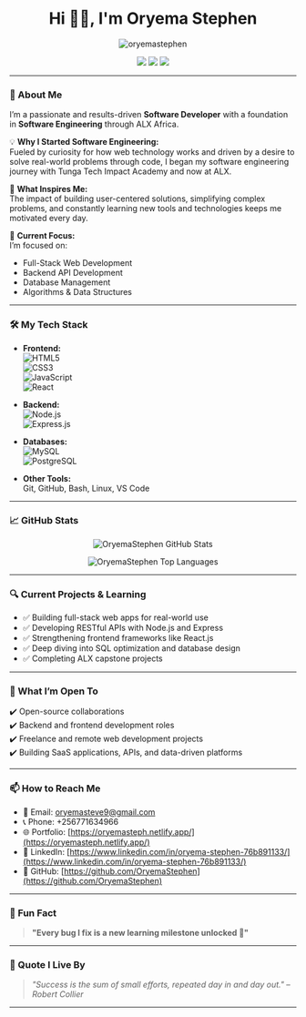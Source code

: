 <h1 align="center">Hi 👋🏾, I'm Oryema Stephen</h1>

<p align="center">
  <img src="[https://komarev.com/ghpvc/?username=OryemaStephen&label=Profile%20views&color=0e75b6&style=flat](https://oryemasteph.netlify.app/assets/oryema-CktErTD0.jpg)" alt="oryemastephen" />
</p>

<p align="center">
  <a href="mailto:oryemasteve9@gmail.com"><img src="https://img.shields.io/badge/Email-D14836?style=for-the-badge&logo=gmail&logoColor=white"/></a>
  <a href="https://www.linkedin.com/in/oryema-stephen-76b891133/" target="_blank"><img src="https://img.shields.io/badge/LinkedIn-0A66C2?style=for-the-badge&logo=linkedin&logoColor=white"/></a>
  <a href="https://oryemasteph.netlify.app/" target="_blank"><img src="https://img.shields.io/badge/Portfolio-12100E?style=for-the-badge&logo=githubpages&logoColor=white"/></a>
</p>

---

### 🚀 About Me  

I’m a passionate and results-driven **Software Developer** with a foundation in **Software Engineering** through ALX Africa.  

💡 **Why I Started Software Engineering:**  
Fueled by curiosity for how web technology works and driven by a desire to solve real-world problems through code, I began my software engineering journey with Tunga Tech Impact Academy and now at ALX.  

🌟 **What Inspires Me:**  
The impact of building user-centered solutions, simplifying complex problems, and constantly learning new tools and technologies keeps me motivated every day.  

🌱 **Current Focus:**  
I’m focused on:  
- Full-Stack Web Development  
- Backend API Development  
- Database Management  
- Algorithms & Data Structures  

---

### 🛠️ My Tech Stack  

- **Frontend:**  
  ![HTML5](https://img.shields.io/badge/HTML5-E34F26?style=flat-square&logo=html5&logoColor=white)  
  ![CSS3](https://img.shields.io/badge/CSS3-1572B6?style=flat-square&logo=css3&logoColor=white)  
  ![JavaScript](https://img.shields.io/badge/JavaScript-F7DF1E?style=flat-square&logo=javascript&logoColor=black)  
  ![React](https://img.shields.io/badge/React-20232A?style=flat-square&logo=react&logoColor=61DAFB) 

- **Backend:**  
  ![Node.js](https://img.shields.io/badge/Node.js-339933?style=flat-square&logo=nodedotjs&logoColor=white)  
  ![Express.js](https://img.shields.io/badge/Express.js-000000?style=flat-square&logo=express&logoColor=white)  

- **Databases:**  
  ![MySQL](https://img.shields.io/badge/MySQL-4479A1?style=flat-square&logo=mysql&logoColor=white)  
  ![PostgreSQL](https://img.shields.io/badge/PostgreSQL-336791?style=flat-square&logo=postgresql&logoColor=white)  

- **Other Tools:**  
  Git, GitHub, Bash, Linux, VS Code  

---

### 📈 GitHub Stats  

<p align="center">
  <img src="https://github-readme-stats.vercel.app/api?username=OryemaStephen&show_icons=true&theme=radical" alt="OryemaStephen GitHub Stats" />
</p>

<p align="center">
  <img src="https://github-readme-stats.vercel.app/api/top-langs/?username=OryemaStephen&layout=compact&theme=radical" alt="OryemaStephen Top Languages" />
</p>

---

### 🔍 Current Projects & Learning  

- ✅ Building full-stack web apps for real-world use  
- ✅ Developing RESTful APIs with Node.js and Express  
- ✅ Strengthening frontend frameworks like React.js  
- ✅ Deep diving into SQL optimization and database design  
- ✅ Completing ALX capstone projects  

---

### 🚀 What I’m Open To  

✔️ Open-source collaborations  
✔️ Backend and frontend development roles  
✔️ Freelance and remote web development projects  
✔️ Building SaaS applications, APIs, and data-driven platforms  

---

### 📫 How to Reach Me  

- 📧 Email: [oryemasteve9@gmail.com](mailto:oryemasteve9@gmail.com)  
- 📞 Phone: +256771634966  
- 🌐 Portfolio: [https://oryemasteph.netlify.app/](https://oryemasteph.netlify.app/)  
- 💼 LinkedIn: [https://www.linkedin.com/in/oryema-stephen-76b891133/](https://www.linkedin.com/in/oryema-stephen-76b891133/)  
- 🐙 GitHub: [https://github.com/OryemaStephen](https://github.com/OryemaStephen)  

---

### 🌱 Fun Fact  

> **"Every bug I fix is a new learning milestone unlocked 🚀"**

---

### 💬 Quote I Live By  

> *"Success is the sum of small efforts, repeated day in and day out." – Robert Collier*

---
